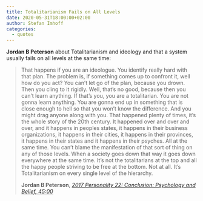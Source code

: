 ```yaml
---
title: Totalitarianism Fails on All Levels
date: 2020-05-31T18:00:00+02:00
author: Stefan Imhoff
categories:
  - quotes
---
```


**Jordan B Peterson** about Totalitarianism and ideology and that a system usually fails on all levels at the same time:

> That happens if you are an ideologue. You identify really hard with that plan. The problem is, if something comes up to confront it, well how do you act? You can’t let go of the plan, because you drown. Then you cling to it rigidly. Well, that’s no good, because then you can’t learn anything. If that’s you, you are a totalitarian. You are not gonna learn anything. You are gonna end up in something that is close enough to hell so that you won’t know the difference. And you might drag anyone along with you. That happened plenty of times, it’s the whole story of the 20th century. It happened over and over and over, and it happens in peoples states, it happens in their business organizations, it happens in their cities, it happens in their provinces, it happens in their states and it happens in their psyches. All at the same time. You can’t blame the manifestation of that sort of thing on any of those levels. When a society goes down that way it goes down everywhere at the same time. It’s not the totalitarians at the top and all the happy people striving to be free at the bottom. Not at all. It’s Totalitarianism on every single level of the hierarchy.
>
> **Jordan B Peterson**, _[2017 Personality 22: Conclusion: Psychology and Belief, 45:00](https://youtu.be/J9j-bVDrGdI)_
